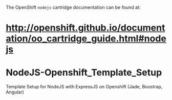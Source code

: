 The OpenShift `nodejs` cartridge documentation can be found at:

http://openshift.github.io/documentation/oo_cartridge_guide.html#nodejs
=======
# NodeJS-Openshift_Template_Setup
Template Setup for NodeJS with ExpressJS on Openshift (Jade, Boostrap, Angular)